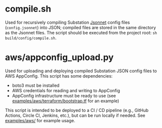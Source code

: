 # compile.sh

Used for recursively compiling Substation [Jsonnet](https://jsonnet.org/) config files (`config.jsonnet`) into JSON; compiled files are stored in the same directory as the Jsonnet files. The script should be executed from the project root: `sh build/config/compile.sh`.

# aws/appconfig_upload.py

Used for uploading and deploying compiled Substation JSON config files to AWS AppConfig. This script has some dependencies:

- boto3 must be installed
- AWS credentials for reading and writing to AppConfig
- AppConfig infrastructure must be ready to use (see [examples/aws/terraform/bootstrap.tf](/examples/aws/terraform/bootstrap.tf) for an example)

This script is intended to be deployed to a CI / CD pipeline (e.g., GitHub Actions, Circle CI, Jenkins, etc.), but can be run locally if needed. See [examples/aws/](/examples/aws/) for example usage.
